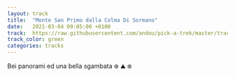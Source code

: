 ```yaml
---
layout: track
title:  "Monte San Primo dalla Colma Di Sormano"
date:   2021-03-04 09:05:00 +0100
track:  https://raw.githubusercontent.com/andou/pick-a-trek/master/tracks/20210220-Colma_di_Sormano-Monte_San_Primo.gpx
track_color: green
categories: tracks
---
```


Bei panorami ed una bella sgambata :snowflake: :mountain: :snowflake:
